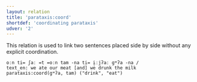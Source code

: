 ```yaml
---
layout: relation
title: 'parataxis:coord'
shortdef: 'coordinating parataxis'
udver: '2'
---
```


This relation is used to link two sentences placed side by side without any explicit coordination. 

~~~ sdparse
oːn ti= ʃaː =t =oːn tam -na ti= i̠ːjʔaː gʷʔa -na /
text_en: we ate our meat [and] we drunk the milk
parataxis:coord(gʷʔa, tam) ("drink", "eat")
~~~
<!-- Interlanguage links updated Pá kvě 14 11:09:19 CEST 2021 -->
